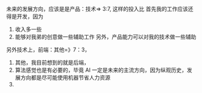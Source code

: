 未来的发展方向，应该是是产品：技术=> 3:7, 这样的投入比
首先我的工作应该还得是开发，因为

1. 收入多一些
2. 能够对我弟的创意做一些辅助工作
   另外，产品能力可以对我的技术做一些辅助

另外技术上，前端：其他=》7：3，

1. 其他，我目前想到的就是后端，
2. 算法感觉也是有必要的，毕竟 AI 一定是未来的主流方向，因为纵观历史，发展方向都是尽可能使用机器节省人力资源
3.
